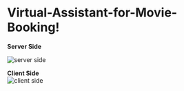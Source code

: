# Virtual-Assistant-for-Movie-Booking!
**Server Side**<br/>

![server side](https://user-images.githubusercontent.com/93757803/180890708-d2cbd1bc-e528-4595-8e2d-826c3f9df324.gif)

**Client Side**<br/>
![client side](https://user-images.githubusercontent.com/93757803/180891206-152c0d1b-f773-4b5c-88a1-1a3f01b4cb8b.gif)
